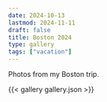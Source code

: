 ```yaml
---
date: 2024-10-13
lastmod: 2024-11-11
draft: false
title: Boston 2024
type: gallery
tags: ["vacation"]
---
```


Photos from my Boston trip.

{{< gallery gallery.json >}}
